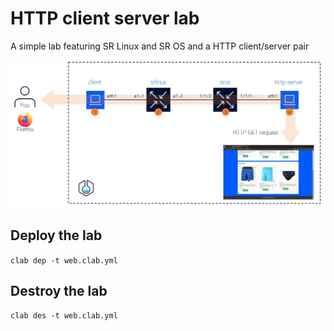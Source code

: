 # HTTP client server lab
A simple lab featuring SR Linux and SR OS and a HTTP client/server pair

![lab](./img/http-client-server-lab.JPG)

## Deploy the lab
`clab dep -t web.clab.yml`

## Destroy the lab
`clab des -t web.clab.yml`
